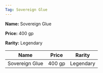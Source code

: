 ```yaml
---
Tag: Sovereign Glue
---
```


**Name:** Sovereign Glue

**Price:** 400 gp

**Rarity:** Legendary

| Name     | Price     | Rarity     |
| -------- | --------- | ---------- |
| Sovereign Glue | 400 gp | Legendary |
